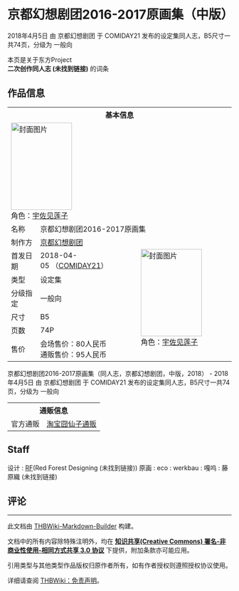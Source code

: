 # 京都幻想剧团2016-2017原画集（中版）

<!-- source html: G:\repos\THBWiki-Markdown-Builder\THBWikiMarkdown\Temp\main\9\9c\ns0%3A%E4%BA%AC%E9%83%BD%E5%B9%BB%E6%83%B3%E5%89%A7%E5%9B%A22016-2017%E5%8E%9F%E7%94%BB%E9%9B%86%EF%BC%88%E4%B8%AD%E7%89%88%EF%BC%89.html -->

2018年4月5日 由 京都幻想剧团 于 COMIDAY21 发布的设定集同人志，B5尺寸一共74页，分级为 一般向

本页是关于东方Project  
 **二次创作同人志 (未找到链接)** 的词条

## 作品信息

<table><tbody><tr><th colspan="3">基本信息</th></tr><tr><td class="cover-artwork-mobile" colspan="2"><a href="./文件-京都幻想剧团2016-2017原画集（中版）封面.jpg.md" class="image" title="封面图片"><img alt="封面图片" src="https://upload.thwiki.cc/thumb/5/5d/%E4%BA%AC%E9%83%BD%E5%B9%BB%E6%83%B3%E5%89%A7%E5%9B%A22016-2017%E5%8E%9F%E7%94%BB%E9%9B%86%EF%BC%88%E4%B8%AD%E7%89%88%EF%BC%89%E5%B0%81%E9%9D%A2.jpg/137px-%E4%BA%AC%E9%83%BD%E5%B9%BB%E6%83%B3%E5%89%A7%E5%9B%A22016-2017%E5%8E%9F%E7%94%BB%E9%9B%86%EF%BC%88%E4%B8%AD%E7%89%88%EF%BC%89%E5%B0%81%E9%9D%A2.jpg" decoding="async" loading="lazy" width="137" height="196" srcset="https://upload.thwiki.cc/thumb/5/5d/%E4%BA%AC%E9%83%BD%E5%B9%BB%E6%83%B3%E5%89%A7%E5%9B%A22016-2017%E5%8E%9F%E7%94%BB%E9%9B%86%EF%BC%88%E4%B8%AD%E7%89%88%EF%BC%89%E5%B0%81%E9%9D%A2.jpg/205px-%E4%BA%AC%E9%83%BD%E5%B9%BB%E6%83%B3%E5%89%A7%E5%9B%A22016-2017%E5%8E%9F%E7%94%BB%E9%9B%86%EF%BC%88%E4%B8%AD%E7%89%88%EF%BC%89%E5%B0%81%E9%9D%A2.jpg 1.5x, https://upload.thwiki.cc/thumb/5/5d/%E4%BA%AC%E9%83%BD%E5%B9%BB%E6%83%B3%E5%89%A7%E5%9B%A22016-2017%E5%8E%9F%E7%94%BB%E9%9B%86%EF%BC%88%E4%B8%AD%E7%89%88%EF%BC%89%E5%B0%81%E9%9D%A2.jpg/274px-%E4%BA%AC%E9%83%BD%E5%B9%BB%E6%83%B3%E5%89%A7%E5%9B%A22016-2017%E5%8E%9F%E7%94%BB%E9%9B%86%EF%BC%88%E4%B8%AD%E7%89%88%EF%BC%89%E5%B0%81%E9%9D%A2.jpg 2x" data-file-width="1124" data-file-height="1608"></a><div class="cover-char">角色：<a href="./宇佐见莲子.md" title="宇佐见莲子">宇佐见莲子</a></div></td>
</tr><tr><td class="label">名称</td><td colspan="2"> 京都幻想剧团2016-2017原画集 </td></tr><tr><td class="label">制作方</td><td><a href="./京都幻想剧团.md" title="京都幻想剧团">京都幻想剧团</a></td><td class="cover-artwork" rowspan="7" style="min-width:196px;"><a href="./文件-京都幻想剧团2016-2017原画集（中版）封面.jpg.md" class="image" title="封面图片"><img alt="封面图片" src="https://upload.thwiki.cc/thumb/5/5d/%E4%BA%AC%E9%83%BD%E5%B9%BB%E6%83%B3%E5%89%A7%E5%9B%A22016-2017%E5%8E%9F%E7%94%BB%E9%9B%86%EF%BC%88%E4%B8%AD%E7%89%88%EF%BC%89%E5%B0%81%E9%9D%A2.jpg/137px-%E4%BA%AC%E9%83%BD%E5%B9%BB%E6%83%B3%E5%89%A7%E5%9B%A22016-2017%E5%8E%9F%E7%94%BB%E9%9B%86%EF%BC%88%E4%B8%AD%E7%89%88%EF%BC%89%E5%B0%81%E9%9D%A2.jpg" decoding="async" loading="lazy" width="137" height="196" srcset="https://upload.thwiki.cc/thumb/5/5d/%E4%BA%AC%E9%83%BD%E5%B9%BB%E6%83%B3%E5%89%A7%E5%9B%A22016-2017%E5%8E%9F%E7%94%BB%E9%9B%86%EF%BC%88%E4%B8%AD%E7%89%88%EF%BC%89%E5%B0%81%E9%9D%A2.jpg/205px-%E4%BA%AC%E9%83%BD%E5%B9%BB%E6%83%B3%E5%89%A7%E5%9B%A22016-2017%E5%8E%9F%E7%94%BB%E9%9B%86%EF%BC%88%E4%B8%AD%E7%89%88%EF%BC%89%E5%B0%81%E9%9D%A2.jpg 1.5x, https://upload.thwiki.cc/thumb/5/5d/%E4%BA%AC%E9%83%BD%E5%B9%BB%E6%83%B3%E5%89%A7%E5%9B%A22016-2017%E5%8E%9F%E7%94%BB%E9%9B%86%EF%BC%88%E4%B8%AD%E7%89%88%EF%BC%89%E5%B0%81%E9%9D%A2.jpg/274px-%E4%BA%AC%E9%83%BD%E5%B9%BB%E6%83%B3%E5%89%A7%E5%9B%A22016-2017%E5%8E%9F%E7%94%BB%E9%9B%86%EF%BC%88%E4%B8%AD%E7%89%88%EF%BC%89%E5%B0%81%E9%9D%A2.jpg 2x" data-file-width="1124" data-file-height="1608"></a><div class="cover-char">角色：<a href="./宇佐见莲子.md" title="宇佐见莲子">宇佐见莲子</a></div></td>
</tr><tr><td class="label">首发日期</td><td>2018-04-05&#160;（<a href="/展会作品列表?e=COMIDAY%2321">COMIDAY21</a>）</td></tr><tr><td class="label">类型</td><td>设定集</td></tr><tr><td class="label">分级指定</td><td>一般向</td></tr><tr><td class="label">尺寸</td><td>B5</td></tr><tr><td class="label">页数</td><td>74P</td></tr><tr><td class="label">售价</td><td>会场售价：80人民币<br>通贩售价：95人民币</td></tr></tbody></table>

京都幻想剧团2016-2017原画集（同人志，京都幻想剧团，中版，2018） - 2018年4月5日 由 京都幻想剧团 于 COMIDAY21 发布的设定集同人志，B5尺寸一共74页，分级为 一般向

<table><tbody><tr><th colspan="3">通贩信息</th></tr><tr><td class="label">官方通贩</td><td colspan="2"><a rel="nofollow" class="external text" href="https://item.taobao.com/item.htm?id=602694618106">淘宝囧仙子通贩</a></td></tr></tbody></table>



## Staff
设计
: [RF](./RF.md)(Red Forest Designing (未找到链接))
原画
: eco
: werkbau
: 嘎呜
: 藤原織 (未找到链接)


## 评论




---

此文档由 [THBWiki-Markdown-Builder](https://github.com/Delsin-Yu/THBWiki-Markdown-Builder) 构建。

文档中的所有内容除特殊注明外，均在 [**知识共享(Creative Commons) 署名-非商业性使用-相同方式共享 3.0 协议**](https://creativecommons.org/licenses/by-sa/3.0/deed.zh-hans) 下提供，附加条款亦可能应用。

引用类型与其他类型作品版权归原作者所有，如有作者授权则遵照授权协议使用。

详细请查阅 [THBWiki：免责声明](https://thbwiki.cc/THBWiki:%E5%85%8D%E8%B4%A3%E5%A3%B0%E6%98%8E)。

